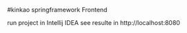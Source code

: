 #kinkao
springframework Frontend

run project in Intellij IDEA
see resulte in http://localhost:8080
